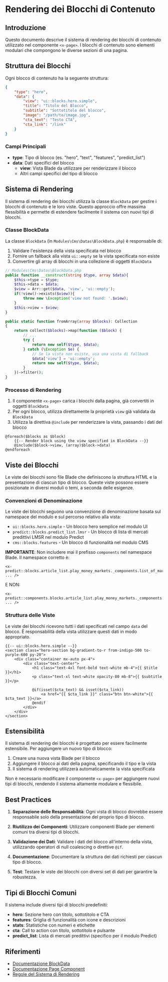 # Rendering dei Blocchi di Contenuto

## Introduzione

Questo documento descrive il sistema di rendering dei blocchi di contenuto utilizzato nel componente `<x-page>`. I blocchi di contenuto sono elementi modulari che compongono le diverse sezioni di una pagina.

## Struttura dei Blocchi

Ogni blocco di contenuto ha la seguente struttura:

```json
{
    "type": "hero",
    "data": {
        "view": "ui::blocks.hero.simple",
        "title": "Titolo del Blocco",
        "subtitle": "Sottotitolo del blocco",
        "image": "/path/to/image.jpg",
        "cta_text": "Testo CTA",
        "cta_link": "/link"
    }
}
```

### Campi Principali

- **type**: Tipo di blocco (es. "hero", "text", "features", "predict_list")
- **data**: Dati specifici del blocco
  - **view**: Vista Blade da utilizzare per renderizzare il blocco
  - Altri campi specifici del tipo di blocco

## Sistema di Rendering

Il sistema di rendering dei blocchi utilizza la classe `BlockData` per gestire i blocchi di contenuto e le loro viste. Questo approccio offre massima flessibilità e permette di estendere facilmente il sistema con nuovi tipi di blocchi.

### Classe BlockData

La classe `BlockData` (in `Modules\Cms\Datas\BlockData.php`) è responsabile di:

1. Validare l'esistenza della vista specificata nel blocco
2. Fornire un fallback alla vista `ui::empty` se la vista specificata non esiste
3. Convertire gli array di blocchi in una collezione di oggetti `BlockData`

```php
// Modules\Cms\Datas\BlockData.php
public function __construct(string $type, array $data){
    $this->type = $type;
    $this->data = $data;
    $view = Arr::get($data, 'view', 'ui::empty');
    if(!view()->exists($view)){
        throw new \Exception('view not found: '.$view);
    }
    $this->view = $view;
}

public static function fromArray(array $blocks): Collection
{
    return collect($blocks)->map(function ($block) {
        // ...
        try {
            return new self($type, $data);
        } catch (\Exception $e) {
            // Se la vista non esiste, usa una vista di fallback
            $data['view'] = 'ui::empty';
            return new self($type, $data);
        }
    })->filter();
}
```

### Processo di Rendering

1. Il componente `<x-page>` carica i blocchi dalla pagina, già convertiti in oggetti `BlockData`
2. Per ogni blocco, utilizza direttamente la proprietà `view` già validata da `BlockData`
3. Utilizza la direttiva `@include` per renderizzare la vista, passando i dati del blocco

```blade
@foreach($blocks as $block)
    {{-- Render block using the view specified in BlockData --}}
    @include($block->view, (array)$block->data)
@endforeach
```

## Viste dei Blocchi

Le viste dei blocchi sono file Blade che definiscono la struttura HTML e la presentazione di ciascun tipo di blocco. Queste viste possono essere posizionate in diversi moduli o temi, a seconda delle esigenze.

### Convenzioni di Denominazione

Le viste dei blocchi seguono una convenzione di denominazione basata sul namespace del modulo e sul percorso relativo alla vista:

- `ui::blocks.hero.simple` - Un blocco hero semplice nel modulo UI
- `predict::blocks.predict_list.lmsr` - Un blocco di lista di mercati predittivi LMSR nel modulo Predict
- `cms::blocks.features` - Un blocco di funzionalità nel modulo CMS

**IMPORTANTE**: Non includere mai il prefisso `components` nel namespace Blade. Il namespace corretto è:

```blade
<x-predict::blocks.article_list.play_money_markets._components.list_of_markets ... />
```

E NON:

```blade
<x-predict::components.blocks.article_list.play_money_markets._components.list_of_markets ... />
```

### Struttura delle Viste

Le viste dei blocchi ricevono tutti i dati specificati nel campo `data` del blocco. È responsabilità della vista utilizzare questi dati in modo appropriato.

```blade
{{-- ui::blocks.hero.simple --}}
<section class="hero-section bg-gradient-to-r from-indigo-500 to-purple-600 py-20">
    <div class="container mx-auto px-4">
        <div class="text-center">
            <h1 class="text-4xl font-bold text-white mb-4">{{ $title }}</h1>
            <p class="text-xl text-white opacity-80 mb-8">{{ $subtitle }}</p>
            
            @if(isset($cta_text) && isset($cta_link))
                <a href="{{ $cta_link }}" class="btn btn-white">{{ $cta_text }}</a>
            @endif
        </div>
    </div>
</section>
```

## Estensibilità

Il sistema di rendering dei blocchi è progettato per essere facilmente estensibile. Per aggiungere un nuovo tipo di blocco:

1. Creare una nuova vista Blade per il blocco
2. Aggiungere il blocco ai dati della pagina, specificando il tipo e la vista
3. Il sistema di rendering utilizzerà automaticamente la vista specificata

Non è necessario modificare il componente `<x-page>` per aggiungere nuovi tipi di blocchi, rendendo il sistema altamente modulare e flessibile.

## Best Practices

1. **Separazione delle Responsabilità**: Ogni vista di blocco dovrebbe essere responsabile solo della presentazione del proprio tipo di blocco.

2. **Riutilizzo dei Componenti**: Utilizzare componenti Blade per elementi comuni tra diversi tipi di blocchi.

3. **Validazione dei Dati**: Validare i dati del blocco all'interno della vista, utilizzando operatori di null coalescing o direttive `@if`.

4. **Documentazione**: Documentare la struttura dei dati richiesti per ciascun tipo di blocco.

5. **Test**: Testare le viste dei blocchi con diversi set di dati per garantire la robustezza.

## Tipi di Blocchi Comuni

Il sistema include diversi tipi di blocchi predefiniti:

- **hero**: Sezione hero con titolo, sottotitolo e CTA
- **features**: Griglia di funzionalità con icone e descrizioni
- **stats**: Statistiche con numeri e etichette
- **cta**: Call to action con titolo, sottotitolo e pulsante
- **predict_list**: Lista di mercati predittivi (specifico per il modulo Predict)

## Riferimenti

- [Documentazione BlockData](/var/www/html/_bases/base_predict_fila3_mono/laravel/Modules/Cms/docs/data/blockdata.md)
- [Documentazione Page Component](/var/www/html/_bases/base_predict_fila3_mono/laravel/Modules/Cms/docs/components/page.md)
- [Regole del Sistema di Rendering](/var/www/html/_bases/base_predict_fila3_mono/laravel/.windsurf/rules/block-rendering-system.mdc)
